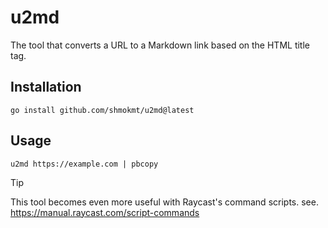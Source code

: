 # u2md

The tool that converts a URL to a Markdown link based on the HTML title tag.

## Installation

```
go install github.com/shmokmt/u2md@latest
```

## Usage

```
u2md https://example.com | pbcopy
```

> [!TIP]
> This tool becomes even more useful with Raycast's command scripts.
> see. https://manual.raycast.com/script-commands
